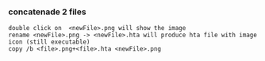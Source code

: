 ### concatenade 2 files 
```
double click on  <newFile>.png will show the image
rename <newFile>.png -> <newFile>.hta will produce hta file with image icon (still executable)
copy /b <file>.png+<file>.hta <newFile>.png
```

